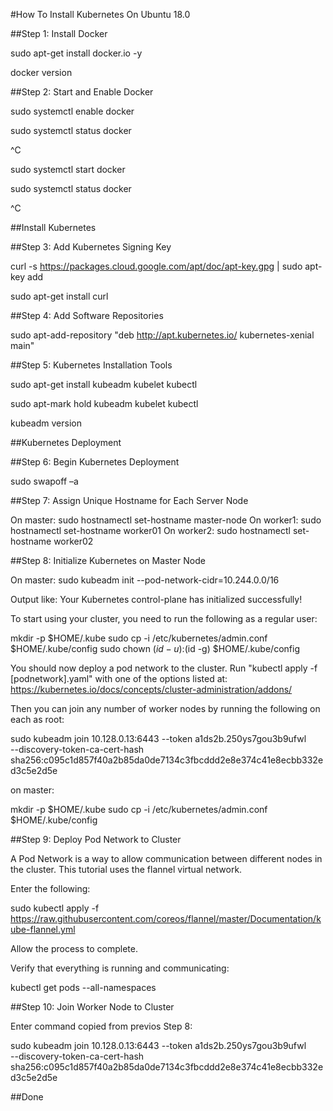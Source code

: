 #How To Install Kubernetes On Ubuntu 18.0

##Step 1: Install Docker

sudo apt-get install docker.io -y

docker version


##Step 2: Start and Enable Docker

sudo systemctl enable docker

sudo systemctl status docker

^C

sudo systemctl start docker

sudo systemctl status docker

^C


##Install Kubernetes

##Step 3: Add Kubernetes Signing Key

curl -s https://packages.cloud.google.com/apt/doc/apt-key.gpg | sudo apt-key add

sudo apt-get install curl


##Step 4: Add Software Repositories 

sudo apt-add-repository "deb http://apt.kubernetes.io/ kubernetes-xenial main" 


##Step 5: Kubernetes Installation Tools

sudo apt-get install kubeadm kubelet kubectl

sudo apt-mark hold kubeadm kubelet kubectl

kubeadm version


##Kubernetes Deployment

##Step 6: Begin Kubernetes Deployment

sudo swapoff –a


##Step 7: Assign Unique Hostname for Each Server Node 

On master: sudo hostnamectl set-hostname master-node
On worker1: sudo hostnamectl set-hostname worker01
On worker2: sudo hostnamectl set-hostname worker02


##Step 8: Initialize Kubernetes on Master Node

On master: sudo kubeadm init --pod-network-cidr=10.244.0.0/16

Output like: 
Your Kubernetes control-plane has initialized successfully!

To start using your cluster, you need to run the following as a regular user:

  mkdir -p $HOME/.kube
  sudo cp -i /etc/kubernetes/admin.conf $HOME/.kube/config
  sudo chown $(id -u):$(id -g) $HOME/.kube/config

You should now deploy a pod network to the cluster.
Run "kubectl apply -f [podnetwork].yaml" with one of the options listed at:
  https://kubernetes.io/docs/concepts/cluster-administration/addons/

Then you can join any number of worker nodes by running the following on each as root:

sudo kubeadm join 10.128.0.13:6443 --token a1ds2b.250ys7gou3b9ufwl \
    --discovery-token-ca-cert-hash sha256:c095c1d857f40a2b85da0de7134c3fbcddd2e8e374c41e8ecbb332ed3c5e2d5e

on master: 

mkdir -p $HOME/.kube
sudo cp -i /etc/kubernetes/admin.conf $HOME/.kube/config 


##Step 9: Deploy Pod Network to Cluster

A Pod Network is a way to allow communication between different nodes in the cluster. This tutorial uses the flannel virtual network.

Enter the following:

sudo kubectl apply -f https://raw.githubusercontent.com/coreos/flannel/master/Documentation/kube-flannel.yml

Allow the process to complete.

Verify that everything is running and communicating:

kubectl get pods --all-namespaces


##Step 10: Join Worker Node to Cluster 

Enter command copied from previos Step 8: 

sudo kubeadm join 10.128.0.13:6443 --token a1ds2b.250ys7gou3b9ufwl \
    --discovery-token-ca-cert-hash sha256:c095c1d857f40a2b85da0de7134c3fbcddd2e8e374c41e8ecbb332ed3c5e2d5e


##Done
